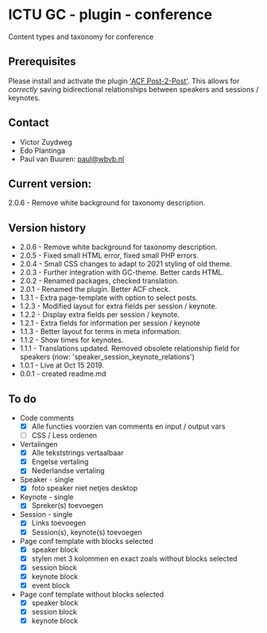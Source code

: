 # ICTU GC - plugin - conference
 Content types and taxonomy for conference

## Prerequisites
Please install and activate the plugin ['ACF Post-2-Post'](https://wordpress.org/plugins/post-2-post-for-acf/). 
This allows for _correctly_ saving bidirectional relationships between speakers and sessions / keynotes.

## Contact
* Victor Zuydweg
* Edo Plantinga
* Paul van Buuren: paul@wbvb.nl

## Current version:
2.0.6 - Remove white background for taxonomy description.

## Version history
* 2.0.6 - Remove white background for taxonomy description.
* 2.0.5 - Fixed small HTML error, fixed small PHP errors.
* 2.0.4 - Small CSS changes to adapt to 2021 styling of old theme. 
* 2.0.3 - Further integration with GC-theme. Better cards HTML. 
* 2.0.2 - Renamed packages, checked translation.
* 2.0.1 - Renamed the plugin. Better ACF check.
* 1.3.1 - Extra page-template with option to select posts.
* 1.2.3 - Modified layout for extra fields per session / keynote.
* 1.2.2 - Display extra fields per session / keynote.
* 1.2.1 - Extra fields for information per session / keynote
* 1.1.3 - Better layout for terms in meta information.
* 1.1.2 - Show times for keynotes.
* 1.1.1 - Translations updated. Removed obsolete relationship field for speakers (now: 'speaker_session_keynote_relations')
* 1.0.1 - Live at Oct 15 2019.
* 0.0.1 - created readme.md




## To do

* Code comments
	- [x] Alle functies voorzien van comments en input / output vars
	- [ ] CSS / Less ordenen
* Vertalingen
	- [x] Alle tekststrings vertaalbaar
	- [x] Engelse vertaling
	- [x] Nederlandse vertaling
* Speaker - single
	- [x] foto speaker niet netjes desktop
* Keynote - single
	- [x] Spreker(s) toevoegen
* Session - single
	- [x] Links toevoegen
	- [x] Session(s), keynote(s) toevoegen
* Page conf template with blocks selected
	- [x] speaker block
	- [x] stylen met 3 kolommen en exact zoals without blocks selected	
	- [x] session block
	- [x] keynote block
	- [x] event block
* Page conf template without blocks selected
	- [x] speaker block
	- [x] session block
	- [x] keynote block
